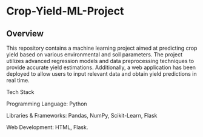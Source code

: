 # Crop-Yield-ML-Project

## Overview

This repository contains a machine learning project aimed at predicting crop yield based on various environmental and soil parameters. The project utilizes advanced regression models and data preprocessing techniques to provide accurate yield estimations. Additionally, a web application has been deployed to allow users to input relevant data and obtain yield predictions in real time.


Tech Stack

Programming Language: Python

Libraries & Frameworks: Pandas, NumPy, Scikit-Learn, Flask

Web Development: HTML, Flask.
